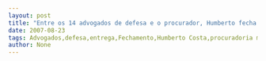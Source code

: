 ```yaml
---
layout: post
title: "Entre os 14 advogados de defesa e o procurador, Humberto fecha com o procurador"
date: 2007-08-23
tags: Advogados,defesa,entrega,Fechamento,Humberto Costa,procuradoria municipal
author: None
---
```

 